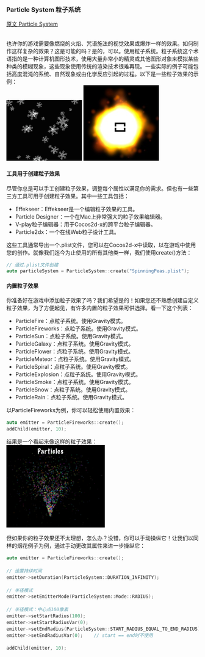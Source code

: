 ### Particle System  粒子系统
[原文 Particle System](https://docs.cocos2d-x.org/cocos2d-x/v4/en/other_node_types/particles.html) 
<br>
<br>

也许你的游戏需要像燃烧的火焰、咒语施法的视觉效果或爆炸一样的效果。如何制作这样复杂的效果？这是可能的吗？是的，可以。使用粒子系统。粒子系统这个术语指的是一种计算机图形技术，使用大量非常小的精灵或其他图形对象来模拟某些种类的模糊现象，这些现象使用传统的渲染技术很难再现。一些实际的例子可能包括高度混沌的系统、自然现象或由化学反应引起的过程。以下是一些粒子效果的示例：<br>
![p1](./particle1.png)
![p3](./particle3.png)

#### 工具用于创建粒子效果<br>
尽管你总是可以手工创建粒子效果，调整每个属性以满足你的需求。但也有一些第三方工具可用于创建粒子效果。其中一些工具包括：<br>

- Effekseer：Effekseer是一个编辑粒子效果的工具。
- Particle Designer：一个在Mac上非常强大的粒子效果编辑器。
- V-play粒子编辑器：用于Cocos2d-x的跨平台粒子编辑器。
- Particle2dx：一个在线Web粒子设计工具。

这些工具通常导出一个.plist文件，您可以在Cocos2d-x中读取，以在游戏中使用您的创作。就像我们迄今为止使用的所有其他类一样，我们使用create()方法：<br>

```cpp
// 通过.plist文件创建
auto particleSystem = ParticleSystem::create("SpinningPeas.plist");
```

#### 内置粒子效果<br>
你准备好在游戏中添加粒子效果了吗？我们希望是的！如果您还不熟悉创建自定义粒子效果，为了方便起见，有许多内置的粒子效果可供选择。看一下这个列表：<br>

- ParticleFire：点粒子系统。使用Gravity模式。
- ParticleFireworks：点粒子系统。使用Gravity模式。
- ParticleSun：点粒子系统。使用Gravity模式。
- ParticleGalaxy：点粒子系统。使用Gravity模式。
- ParticleFlower：点粒子系统。使用Gravity模式。
- ParticleMeteor：点粒子系统。使用Gravity模式。
- ParticleSpiral：点粒子系统。使用Gravity模式。
- ParticleExplosion：点粒子系统。使用Gravity模式。
- ParticleSmoke：点粒子系统。使用Gravity模式。
- ParticleSnow：点粒子系统。使用Gravity模式。
- ParticleRain：点粒子系统。使用Gravity模式。

以ParticleFireworks为例，你可以轻松使用内置效果：<br>

```cpp
auto emitter = ParticleFireworks::create();
addChild(emitter, 10);
```

结果是一个看起来像这样的粒子效果：<br>
![p2](./particle2.png)

但如果你的粒子效果还不太理想，怎么办？没错，你可以手动操纵它！让我们以同样的烟花例子为例，通过手动更改其属性来进一步操纵它：<br>

```cpp
auto emitter = ParticleFireworks::create();

// 设置持续时间
emitter->setDuration(ParticleSystem::DURATION_INFINITY);

// 半径模式
emitter->setEmitterMode(ParticleSystem::Mode::RADIUS);

// 半径模式：中心点100像素
emitter->setStartRadius(100);
emitter->setStartRadiusVar(0);
emitter->setEndRadius(ParticleSystem::START_RADIUS_EQUAL_TO_END_RADIUS);
emitter->setEndRadiusVar(0);    // start == end时不使用

addChild(emitter, 10);
```